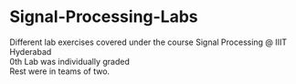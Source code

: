 # Signal-Processing-Labs

Different lab exercises covered under the course Signal Processing @ IIIT Hyderabad \
0th Lab was individually graded \
Rest were in teams of two. 

